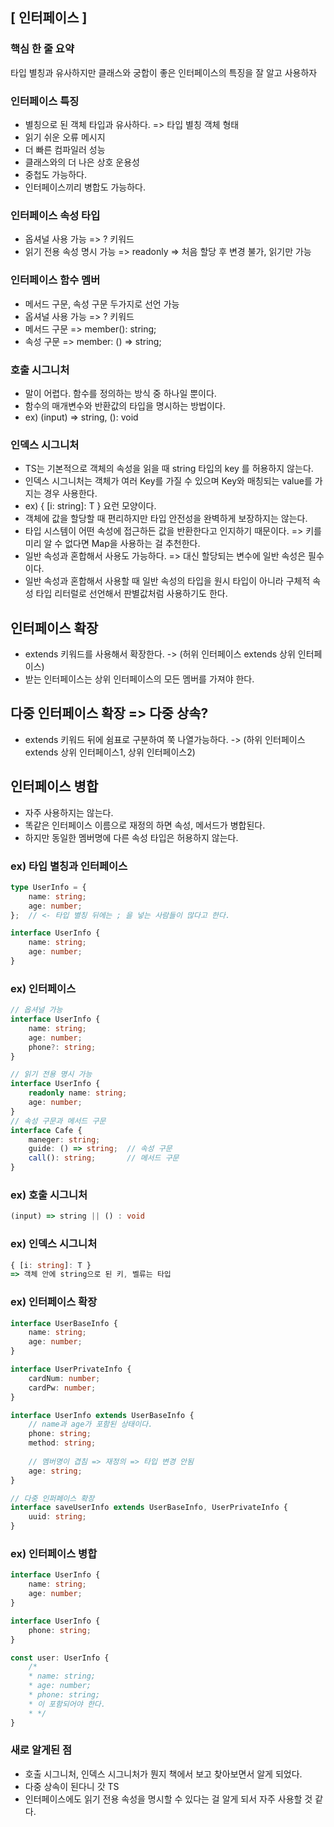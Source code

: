## [ 인터페이스 ]

### 핵심 한 줄 요약
 타입 별칭과 유사하지만 클래스와 궁합이 좋은 인터페이스의 특징을 잘 알고 사용하자

### 인터페이스 특징
- 별칭으로 된 객체 타입과 유사하다. => 타입 별칭 객체 형태
- 읽기 쉬운 오류 메시지
- 더 빠른 컴파일러 성능
- 클래스와의 더 나은 상호 운용성
- 중첩도 가능하다.
- 인터페이스끼리 병합도 가능하다.

### 인터페이스 속성 타입
- 옵셔널 사용 가능 => ? 키워드
- 읽기 전용 속성 명시 가능 => readonly => 처음 할당 후 변경 불가, 읽기만 가능

### 인터페이스 함수 멤버
- 메서드 구문, 속성 구문 두가지로 선언 가능
- 옵셔널 사용 가능 => ? 키워드
- 메서드 구문 => member(): string;
- 속성 구문 => member: () => string;

### 호출 시그니처
- 말이 어렵다. 함수를 정의하는 방식 중 하나일 뿐이다.
- 함수의 매개변수와 반환값의 타입을 명시하는 방법이다.
- ex) (input) => string, (): void

### 인덱스 시그니처
- TS는 기본적으로 객체의 속성을 읽을 때 string 타입의 key 를 허용하지 않는다.
- 인덱스 시그니처는 객체가 여러 Key를 가질 수 있으며 Key와 매칭되는 value를 가지는 경우 사용한다.
- ex) { [i: string]: T } 요런 모양이다.
- 객체에 값을 할당할 때 편리하지만 타입 안전성을 완벽하게 보장하지는 않는다.
- 타입 시스템이 어떤 속성에 접근하든 값을 반환한다고 인지하기 때문이다. => 키를 미리 알 수 없다면 Map을 사용하는 걸 추천한다.
- 일반 속성과 혼합해서 사용도 가능하다. => 대신 할당되는 변수에 일반 속성은 필수이다.
- 일반 속성과 혼합해서 사용할 때 일반 속성의 타입을 원시 타입이 아니라 구체적 속성 타입 리터럴로 선언해서 판별값처럼 사용하기도 한다.

## 인터페이스 확장
- extends 키워드를 사용해서 확장한다. -> (허위 인터페이스 extends 상위 인터페이스)
- 받는 인터페이스는 상위 인터페이스의 모든 멤버를 가져야 한다.

## 다중 인터페이스 확장 => 다중 상속?
- extends 키워드 뒤에 쉼표로 구분하여 쭉 나열가능하다. -> (하위 인터페이스 extends 상위 인터페이스1, 상위 인터페이스2)

## 인터페이스 병합
- 자주 사용하지는 않는다.
- 똑같은 인터페이스 이름으로 재정의 하면 속성, 메서드가 병합된다.
- 하지만 동일한 멤버명에 다른 속성 타입은 허용하지 않는다.

### ex) 타입 별칭과 인터페이스
```typescript
type UserInfo = {
    name: string;
    age: number;
};  // <- 타입 별칭 뒤에는 ; 을 넣는 사람들이 많다고 한다.

interface UserInfo {
    name: string;
    age: number;
}
```

### ex) 인터페이스 
```typescript
// 옵셔널 가능
interface UserInfo {
    name: string;
    age: number;
    phone?: string;
}

// 읽기 전용 명시 가능
interface UserInfo {
    readonly name: string;
    age: number;
}
// 속성 구문과 메서드 구문
interface Cafe {
    maneger: string;
    guide: () => string;  // 속성 구문    
    call(): string;       // 메서드 구문
}
```
### ex) 호출 시그니처
```typescript
(input) => string || () : void
```

### ex) 인덱스 시그니처
```typescript
{ [i: string]: T }
=> 객체 안에 string으로 된 키, 벨류는 타입
```

### ex) 인터페이스 확장
```typescript
interface UserBaseInfo {
    name: string;
    age: number;
}

interface UserPrivateInfo {
    cardNum: number;
    cardPw: number;
}

interface UserInfo extends UserBaseInfo {
    // name과 age가 포함된 상태이다.
    phone: string;
    method: string;
    
    // 멤버명이 겹침 => 재정의 => 타입 변경 안됨
    age: string;
}

// 다중 인퍼페이스 확장
interface saveUserInfo extends UserBaseInfo, UserPrivateInfo {
    uuid: string;
}
```
### ex) 인터페이스 병합 
```typescript
interface UserInfo {
    name: string;
    age: number;
}

interface UserInfo {
    phone: string;
}

const user: UserInfo {
    /*
    * name: string;
    * age: number;
    * phone: string;
    * 이 포함되어야 한다.
    * */
}
```

### 새로 알게된 점
- 호출 시그니처, 인덱스 시그니처가 뭔지 책에서 보고 찾아보면서 알게 되었다. 
- 다중 상속이 된다니 갓 TS
- 인터페이스에도 읽기 전용 속성을 명시할 수 있다는 걸 알게 되서 자주 사용할 것 같다.
